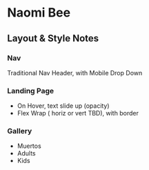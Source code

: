 # Naomi Bee

## Layout & Style Notes

### Nav

Traditional Nav Header, with Mobile Drop Down

### Landing Page

- On Hover, text slide up (opacity)
- Flex Wrap ( horiz or vert TBD), with border

### Gallery

- Muertos
- Adults
- Kids
